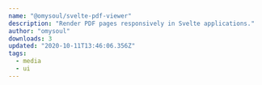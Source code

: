 ```yaml
---
name: "@omysoul/svelte-pdf-viewer"
description: "Render PDF pages responsively in Svelte applications."
author: "omysoul"
downloads: 3
updated: "2020-10-11T13:46:06.356Z"
tags: 
  - media
  - ui
---
```

